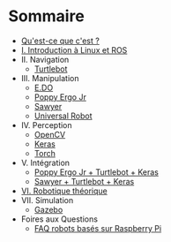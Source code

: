 # Sommaire

* [Qu'est-ce que c'est ?](README.md)
* [I. Introduction à Linux et ROS](introduction/README.md)
* II. Navigation
    * [Turtlebot](navigation/turtlebot/README.md)
* III. Manipulation
    * [E.DO](manipulation/edo/README.md)
    * [Poppy Ergo Jr](manipulation/ergo-jr/README.md)
    * [Sawyer](manipulation/sawyer/README.md)
    * [Universal Robot](manipulation/ur/README.md)
* IV. Perception
  * [OpenCV](perception/opencv/README.md)
  * [Keras](perception/keras/README.md)
  * [Torch](perception/pytorch/README.md)
* V. Intégration
  * [Poppy Ergo Jr + Turtlebot + Keras](integration/ergo-tb-keras/README.md)
  * [Sawyer + Turtlebot + Keras](integration/sawyer-tb-keras/README.md)
* [VI. Robotique théorique](theory/README.md)
* VII. Simulation
    * [Gazebo](simulation/gazebo/README.md)
* Foires aux Questions
  * [FAQ robots basés sur Raspberry Pi](faq/pi/README.md)

